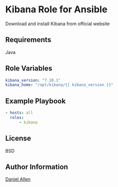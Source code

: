 Kibana Role for Ansible
=========

Download and install Kibana from official website

Requirements
------------

Java

Role Variables
--------------
```yaml
kibana_version: "7.10.1"
kibana_home: "/opt/kibana/{{ kibana_version }}"
```

Example Playbook
----------------

```yaml
- hosts: all
  roles:
      - kibana
```

License
-------

BSD

Author Information
------------------

[Daniel Allen](https://github.com/a118n)
